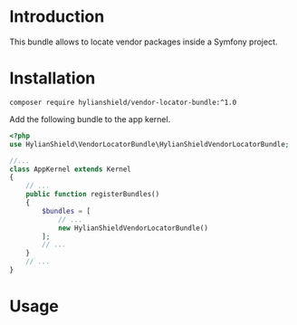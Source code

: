 # Introduction
 
This bundle allows to locate vendor packages inside a Symfony project.

# Installation

```shell
composer require hylianshield/vendor-locator-bundle:^1.0
```

Add the following bundle to the app kernel.

```php
<?php
use HylianShield\VendorLocatorBundle\HylianShieldVendorLocatorBundle;

//...
class AppKernel extends Kernel
{
    // ...
    public function registerBundles()
    {
        $bundles = [
            // ...
            new HylianShieldVendorLocatorBundle()
        ];
        // ...
    }
    // ...
}
```

# Usage


